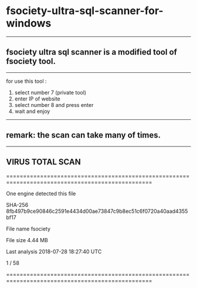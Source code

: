# fsociety-ultra-sql-scanner-for-windows

---------------------------------------------------------------
fsociety ultra sql scanner is a modified tool of fsociety tool.
---------------------------------------------------------------

--------------------------------------------------------------------------------------------------------------------------------
for use this tool :
1. select number 7 (private tool)
2. enter IP of website
3. select number 8 and press enter
4. wait and enjoy

--------------------------------------------------------------------------------------------------------------------------------
remark:
the scan can take many of times.
--------------------------------------------------------------------------------------------------------------------------------

--------------------------------------------------------------------------------------------------------------------------------
VIRUS TOTAL SCAN
--------------------------------------------------------------------------------------------------------------------------------

=================================================================================================

One engine detected this file

SHA-256	8fb497b9ce90846c2591e4434d00ae73847c9b8ec51c6f0720a40aad4355bf17

File name	fsociety

File size	4.44 MB

Last analysis	2018-07-28 18:27:40 UTC

1 / 58

=================================================================================================
